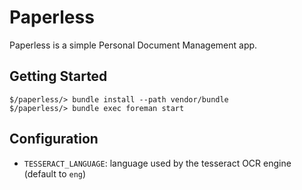 Paperless
=========

Paperless is a simple Personal Document Management app.

Getting Started
---------------

```
$/paperless/> bundle install --path vendor/bundle
$/paperless/> bundle exec foreman start
```

Configuration
-------------

* `TESSERACT_LANGUAGE`: language used by the tesseract OCR engine (default to `eng`)
